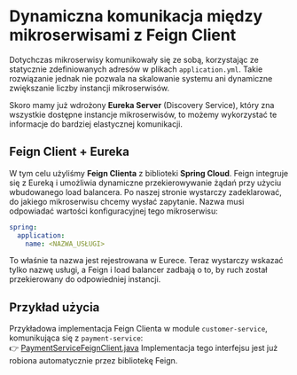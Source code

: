 # Dynamiczna komunikacja między mikroserwisami z Feign Client

Dotychczas mikroserwisy komunikowały się ze sobą, korzystając ze statycznie zdefiniowanych adresów w plikach `application.yml`.
Takie rozwiązanie jednak nie pozwala na skalowanie systemu ani dynamiczne zwiększanie liczby instancji mikroserwisów.

Skoro mamy już wdrożony **Eureka Server** (Discovery Service), który zna wszystkie dostępne instancje mikroserwisów, to możemy wykorzystać te informacje do bardziej elastycznej komunikacji.

## Feign Client + Eureka

W tym celu użyliśmy **Feign Clienta** z biblioteki **Spring Cloud**. Feign integruje się z Eureką i umożliwia dynamiczne przekierowywanie żądań przy użyciu wbudowanego load balancera.
Po naszej stronie wystarczy zadeklarować, do jakiego mikroserwisu chcemy wysłać zapytanie. Nazwa musi odpowiadać wartości konfiguracyjnej tego mikroserwisu:

```yaml
spring:
  application:
    name: <NAZWA_USŁUGI>
```

To właśnie ta nazwa jest rejestrowana w Eurece. Teraz wystarczy wskazać tylko nazwę usługi, a Feign i load balancer zadbają o to, by ruch został przekierowany do odpowiedniej instancji.

## Przykład użycia

Przykładowa implementacja Feign Clienta w module `customer-service`, komunikująca się z `payment-service`:  
👉 [PaymentServiceFeignClient.java](customer-service/src/main/java/pl/kopytka/customer/application/integration/payment/PaymentServiceFeignClient.java)
Implementacja tego interfejsu jest już robiona automatycznie przez bibliotekę Feign.